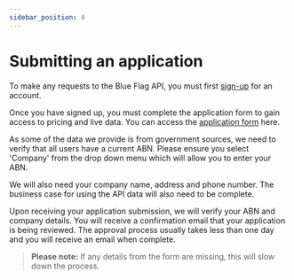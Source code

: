 ```yaml
---
sidebar_position: 4
---
```


# Submitting an application

To make any requests to the Blue Flag API, you must first [sign-up](https://app.blueflag.com.au/get-started) for an account.

Once you have signed up, you must complete the application form to gain access to pricing and live data. You can access the [application form](https://app.blueflag.com.au/account/apply) here.

As some of the data we provide is from government sources, we need to verify that all users have a current ABN. Please ensure you select 'Company' from the drop down menu which will allow you to enter your ABN.

We will also need your company name, address and phone number.  The business case for using the API data will also need to be complete.

Upon receiving your application submission, we will verify your ABN and company details. You will receive a confirmation email that your application is being reviewed. The approval process usually takes less than one day and you will receive an email when complete.

> **Please note:** If any details from the form are missing, this will slow down the process.